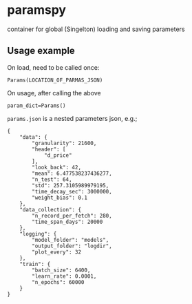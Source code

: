 # paramspy
container for global (Singelton) loading and saving parameters

## Usage example
On load, need to be called once:
```
Params(LOCATION_OF_PARMAS_JSON)
```
On usage, after calling the above
```
param_dict=Params()
```

`params.json` is a nested parameters json, e.g.;
```
{
    "data": {
        "granularity": 21600,
        "header": [
            "d_price"
        ],
        "look_back": 42,
        "mean": 6.477538237436277,
        "n_test": 64,
        "std": 257.3105989979195,
        "time_decay_sec": 3000000,
        "weight_bias": 0.1
    },
    "data_collection": {
        "n_record_per_fetch": 280,
        "time_span_days": 20000
    },
    "logging": {
        "model_folder": "models",
        "output_folder": "logdir",
        "plot_every": 32
    },
    "train": {
        "batch_size": 6400,
        "learn_rate": 0.0001,
        "n_epochs": 60000
    }
}

```

<!---
deploy
```
python setup.py sdist
twine upload -r paramspy dist/*
```
-->



